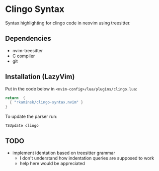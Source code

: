 # Clingo Syntax

Syntax highlighting for clingo code in neovim using treesitter.

## Dependencies

- nvim-treesitter
- C compiler
- git

## Installation (LazyVim)

Put in the code below in `<nvim-config>/lua/plugins/clingo.lua`:

```lua
return  {
  { "rkaminsk/clingo-syntax.nvim" }
}
```

To update the parser run:

```vim
TSUpdate clingo
```

## TODO

- implement identation based on treesitter grammar
  - I don't understand how indentation queries are supposed to work
  - help here would be appreciated
